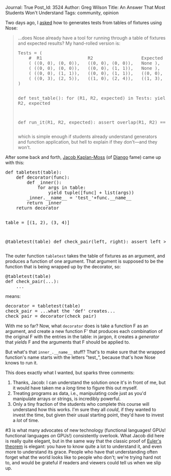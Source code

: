 Journal: True
Post_Id: 3524
Author: Greg Wilson
Title: An Answer That Most Students Won't Understand
Tags: community, opinion

<p>Two days ago, I <a href="|filename|2010-08-03-a-question-about-nose.md">asked</a> how to generates tests from tables of fixtures using Nose:</p>
<blockquote><p>...does Nose already have a tool for running through a table of fixtures and expected results?  My hand-rolled version is:</p>
<pre>Tests = (
    #  R1                 R2                  Expected
    ( ((0, 0), (0, 0)),   ((0, 0), (0, 0)),   None ),
    ( ((0, 0), (0, 0)),   ((0, 0), (1, 1)),   None ),
    ( ((0, 0), (1, 1)),   ((0, 0), (1, 1)),   ((0, 0), (1, 1)) ),
    ( ((0, 3), (2, 5)),   ((1, 0), (2, 4)),   ((1, 3), (2, 4)) )
)

def test_table():
    for (R1, R2, expected) in Tests:
        yield run_it, R1, R2, expected

def run_it(R1, R2, expected):
    assert overlap(R1, R2) == expected
</pre>
<p>which is simple enough if students already understand generators and function application, but hell to explain if they don't&mdash;and they won't.</p></blockquote>
<p>After some back and forth, <a href="http://jacobian.org/">Jacob Kaplan-Moss</a> (of <a href="https://www.djangoproject.com/">Django</a> fame) came up with this:</p>
<pre>def tabletest(table):
    def decorator(func):
        def _inner():
            for args in table:
                yield tuple([func] + list(args))
        _inner.__name__ = 'test_'+func.__name__
        return _inner
    return decorator

table = [(1, 2), (3, 4)]

@tabletest(table)
def check_pair(left, right):
    assert left &gt; right
</pre>
<p>The outer function <code>tabletest</code> takes the table of fixtures as an argument, and produces a function of one argument. That argument is supposed to be the function that is being wrapped up by the decorator, so:</p>
<pre>@tabletest(table)
def check_pair(...):
    ...
</pre>
<p>means:</p>
<pre>decorator = tabletest(table)
check_pair = ...what the 'def' creates...
check_pair = decorator(check_pair)
</pre>
<p>With me so far?  Now, what <code>decorator</code> does is take a function F as an argument, and create a new function F' that produces each combination of the original F with the entries in the table: in jargon, it creates a <em>generator</em> that <em>yields</em> F and the arguments that F should be applied to.</p>
<p>But what's that <code>inner_.__name__</code> stuff? That's to make sure that the wrapped function's name starts with the letters "test_", because that's how Nose knows to run it.</p>
<p>This does exactly what I wanted, but sparks three comments:</p>
<ol>
<li>Thanks, Jacob: I can understand the solution once it's in front of me, but it would have taken me a <em>long</em> time to figure this out myself.</li>
<li>Treating programs as data, i.e., manipulating code just as you'd manipulate arrays or strings, is incredibly powerful.</li>
<li>Only a tiny fraction of the students who complete this course will understand how this works. I'm sure they all <em>could</em>, if they wanted to invest the time, but given their usual starting point, they'd have to invest a <em>lot</em> of time.</li>
</ol>
<p>#3 is what many advocates of new technology (functional languages! GPUs! functional languages <em>on</em> GPUs!) consistently overlook. What Jacob did here is really quite elegant, but in the same way that the classic proof of <a href="http://en.wikipedia.org/wiki/Euler%27s_theorem">Euler's theorem</a> is elegant: you have to know quite a lot to understand it, and even more to understand its grace. People who have that understanding often forget what the world looks like to people who don't; we're trying hard not to, and would be grateful if readers and viewers could tell us when we slip up.</p>
